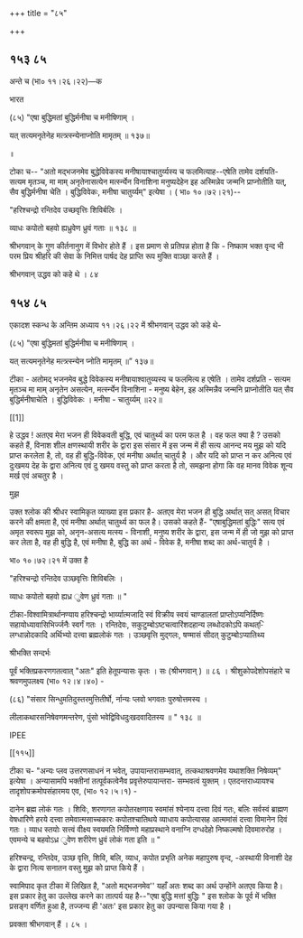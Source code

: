 +++
title = "८५"

+++


## १५३ ८५
अन्ते च (भा० ११।२६।२२)—क 

भारत 

(८५) "एषा बुद्धिमतां बुद्धिर्मनीषा च मनीषिणाम् । 

यत् सत्यमनृतेनेह मत्त्र्त्स्न्येनाप्नोति मामृतम् ॥ १३७॥ 

॥ 



टोका च-- "अतो मद्भजनमेव बुद्धेविवेकस्य मनीषायाश्चातुर्य्यस्य च फलमित्याह--एषेति तामेव दर्शयति- सत्यम मृतञ्च, मा माम् अनृतेनासत्येन मर्त्स्न्येन विनाशिना मनुष्यदेहेन इह अस्मिन्नेव जन्मनि प्राप्नोतीति यत्, सैव बुद्धिर्मनीषा चेति । बुद्धिविवेकः, मनीषा चातुर्य्यम्" इत्येषा । ( भा० १०।७२।२१)-- 

"हरिश्चन्द्रो रन्तिदेव उच्छवृत्तिः शिविर्बलिः । 

व्याधः कपोतो बहवो ह्यध्रुवेण ध्रुवं गताः ॥ १३८ ॥ 

श्रीभगवान् के गुण कीर्तनानुग में विभोर होते हैं । इस प्रमाण से प्रतिपन्न होता है कि - निष्काम भक्त वृन्द भी परम प्रिय श्रीहरि की सेवा के निमित्त पार्षद देह प्राप्ति रूप मुक्ति वाञ्छा करते हैं । 

श्रीभगवान् उद्धव को कहे थे । ८४ 


## १५४ ८५
एकादश स्कन्ध के अन्तिम अध्याय ११।२६।२२ में श्रीभगवान् उद्धव को कहे थे- 

(८५) "एषा बुद्धिमतां बुद्धिर्मनीषा च मनीषिणाम् । 

यत् सत्यमनृतेनेह मत्त्र्त्स्न्येन प्नोति मामृतम् ॥” १३७॥ 


टीका - अतोमद् भजनमेव बुद्धे विवेकस्य मनीषायाश्वातुय्यस्य च फलमित्य ह एषेति । तामेव दर्शप्रति - सत्यम मृतञ्च मा माम् अनृतेन असत्येन, मर्त्स्न्येन विनाशिना - मनुष्य बेहेन, इह अस्मिन्नैव जन्मनि प्राप्नोतीति यत् सैव बुद्धिर्मनीषाचेति । बुद्धिविवेकः । मनीषा - चातुर्य्यम् ॥२२॥ 

[[1]]

हे उद्धव ! अतएव मेरा भजन ही विवेकवती बुद्धि, एवं चातुर्थ्य का परम फल है । वह फल क्या है ? उसको कहते हैं, विनाश शील क्षणस्थायी शरीर के द्वारा इस संसार में इस जन्म में ही सत्य आनन्द मय मुझ को यदि प्राप्त करलेता है, तो, वह ही बुद्धि-विवेक, एवं मनीषा अर्थात् चातुर्य है । और यदि को प्राप्त न कर अनित्य एवं दुःखमय देह के द्वारा अनित्य एवं दु खमय वस्तु को प्राप्त करता है तो, समझना होगा कि वह मानव विवेक शून्य मर्ख एवं अचतुर है । 

मुझ 

उक्त श्लोक की श्रीधर स्वामिकृत व्याख्या इस प्रकार है- अतएव मेरा भजन ही बुद्धि अर्थात् सत् असत् विचार करने की क्षमता है, एवं मनीषा अर्थात् चातुर्थ्य का फल है। उसको कहते हैं- "एषाबुद्धिमतां बुद्धिः" सत्य एवं अमृत स्वरूप मुझ को, अनृन-असत्य मत्स्य - विनाशी, मनुष्य शरीर के द्वारा, इस जन्म में ही जो मुझ को प्राप्त कर लेता है, वह ही बुद्धि है, एवं मनीषा है, बुद्धि का अर्थ - विवेक है, मनीषा शब्द का अर्थ-चातुर्य है । 

भा० १०।७२।२१ में उक्त है 

"हरिश्चन्द्रो रन्तिदेव उञ्छवृत्तिः शिविबलिः । 

व्याधः कपोतो बहवो ह्यध्र ुवेण ध्रुवं गताः ॥ " 

टीका-विश्वामित्रार्थानण्याय हरिश्चन्द्रो भार्य्यात्मजादि स्वं विक्रीय स्वयं चाण्डालतां प्राप्तोऽप्यनिर्दिष्णः सहायोध्यावासिभिर्ज्जनैः स्वर्गं गतः । रन्तिदेवः, सकुटुम्बोऽष्टचत्वारिंशदहान्य लब्धोदकोऽपि कथत्-ि लग्धान्नोदकादि अर्थिभ्यो दत्त्वा ब्रह्मलोकं गतः । उञ्छवृत्ति मुद्गलः, षण्मासं सीदत् कुटुम्बोऽप्यातिथ्य 

श्रीभक्ति सन्दर्भः 

पूर्वं भक्तिप्रकरणगतत्वात् "अतः" इति हेतूपन्यासः कृतः । सः (श्रीभगवान् ) ॥ ८६ । श्रीशुकोपदेशोपसंहारे च श्रवणमुपलक्ष्य (भा० १२।४।४०) - 

(८६) "संसार सिन्धुमतिदुस्तरमुत्तितीर्षो, र्नान्यः प्लवो भगवतः पुरुषोत्तमस्य । 

लीलाकथारसनिषेवणमन्तरेण, पुंसो भवेद्विविधदुःखदवादितस्य ॥ " १३८ ॥ 

IPEE 

[[११५]]

टीका च- "अन्यः प्लव उत्तरणसाधनं न भवेत्, उपायान्तरासम्भवात्, तत्कथाश्रवणमेव यथाशक्ति निषेव्यम्" इत्येषा । अन्यासामपि भक्तीनां तत्पूर्वकत्वेनैव प्रवृत्तेरुपायान्तरा- सम्भवत्वं युक्तम् । एतदन्तराध्यायश्च तादृशोपक्रमोपसंहारमय एव, (भा० १२।५।१) - 

दानेन ब्रह्म लोकं गतः । शिविः, शरणागत कपोतरक्षणाय स्वमांसं श्येनाय दत्त्वा दिवं गतः, बलिः सर्वस्वं ब्राह्मण वेषधारिणे हरये दत्त्वा तमेवात्मसाच्चकारः कपोतश्चातिथये व्याधाय कपोत्यासह आत्ममांसं दत्त्वा विमानेन दिवं गतः । व्याध स्तयोः सत्त्वं वीक्ष्य स्वयमति निर्विण्णो महाप्रस्थाने वनाग्नि दग्धदेहो निष्कल्मषो दिवमारुरोह । एवमन्ये च बहवोऽध्र ुवेण शरीरेण ध्रुवं लोकं गता इति ॥ " 

हरिश्चन्द्र, रन्तिदेव, उञ्छ वृत्ति, शिवि, बलि, व्याध, कपोत प्रभृति अनेक महापुरुष वृन्द, -अस्थायी विनाशी देह के द्वारा नित्य सनातन वस्तु मुझ को प्राप्त किये हैं । 

स्वामिपाद कृत टीका में लिखित है, "अतो मद्भजनमेव'' यहाँ अतः शब्द का अर्थ उन्होंने अतएव किया है। इस प्रकार हेतु का उल्लेख करने का तात्पर्य यह है--"एषा बुद्धि मत्तां बुद्धिः " इस श्लोक के पूर्व में भक्ति प्रसङ्ग वर्णित हुआ है, तज्जन्य ही 'अतः' इस प्रकार हेतु का उपन्यास किया गया है । 

प्रवक्ता श्रीभगवान् हैं । ८५ । 
